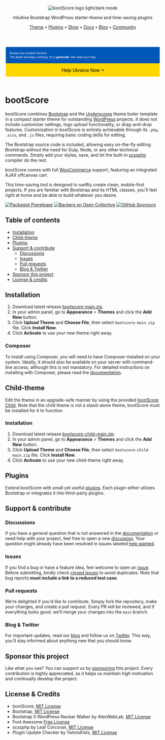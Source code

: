 
<br>
<div align="center">
<p>
  <picture>
    <source media="(prefers-color-scheme: dark)" srcset="https://github.com/bootscore/bootscore/assets/51531217/4a6f1529-abe2-4913-b9aa-e8dcedae9fb5">
    <source media="(prefers-color-scheme: light)" srcset="https://github.com/bootscore/bootscore/assets/51531217/dc2dbf12-fd6e-4e42-9c79-08fa02bd035e">
    <img alt="bootScore logo light/dark mode" src="https://github.com/bootscore/bootscore/assets/51531217/dc2dbf12-fd6e-4e42-9c79-08fa02bd035e" height="50">
  </picture>
</p>

  Intuitive Bootstrap WordPress starter-theme and time-saving plugins

  [Theme](https://bootscore.me/theme/) • [Plugins](https://bootscore.me/plugins/) • [Shop](https://bootscore.me/shop/) • [Docs](https://bootscore.me/documentation/) • [Blog](https://bootscore.me/blog/) • [Community](https://github.com/orgs/bootscore/discussions)

<h1></h1>
</div>

<br>
<div align="center">
  <a href="https://vshymanskyy.github.io/StandWithUkraine"><img src="https://raw.githubusercontent.com/vshymanskyy/StandWithUkraine/main/banner2-direct.svg" width="500"></a>
</div>
<br>

# bootScore
bootScore combines [Bootstrap](https://getbootstrap.com) and the [Underscores](https://underscores.me) theme boiler template in a compact starter theme for outstanding [WordPress](https://wordpress.org/) projects. It does not include customizer settings, logo upload functionality, or drag-and-drop features. Customization in bootScore is entirely achievable through its `.php`, `.scss`, and `.js` files, requiring basic coding skills for editing. 

The Bootstrap source code is included, allowing easy on-the-fly editing Bootstrap without the need for Gulp, Node, or any other technical commands. Simply add your styles, save, and let the built-in [scssphp](https://github.com/scssphp/scssphp) compiler do the rest.

bootScore comes with full [WooCommerce](https://woo.com/) support, featuring an integrated AJAX offcanvas cart.

This time-saving tool is designed to swiftly create clean, mobile-first projects. If you are familiar with Bootstrap and its HTML classes, you'll feel right at home and be able to build whatever you desire.

[![Packagist Prerelease](https://img.shields.io/packagist/vpre/bootscore/bootscore?logo=packagist&logoColor=fff)](https://packagist.org/packages/bootscore/bootscore)
[![Backers on Open Collective](https://img.shields.io/opencollective/backers/bootscore?logo=opencollective&logoColor=fff)](https://opencollective.com/bootscore)
[![GitHub Sponsors](https://img.shields.io/github/sponsors/bootscore?logo=github)](https://github.com/sponsors/bootscore)

## Table of contents
- [Installation](#installation)
- [Child-theme](#child-theme)
- [Plugins](#plugins)
- [Support & contribute](#support--contribute)
  - [Discussions](#discussions)
  - [Issues](#issues)
  - [Pull requests](#pull-requests)
  - [Blog & Twitter](#blog--twitter)
- [Sponsor this project](#sponsor-this-project)
- [License & credits](#license--credits)

## Installation
1. Download latest release [bootscore-main.zip](https://github.com/bootscore/bootscore/releases/latest/download/bootscore-main.zip).
2. In your admin panel, go to **Appearance** > **Themes** and click the **Add New** button.
3. Click **Upload Theme** and **Choose File**, then select `bootscore-main.zip` file. Click **Install Now**.
4. Click **Activate** to use your new theme right away.

### Composer
To install using Composer, you will need to have Composer installed on your system. Ideally, it should also be available on your server with command-line access, although this is not mandatory. For detailed instructions on installing with Composer, please read the [documentation](https://bootscore.me/documentation/installation/#Composer).

## Child-theme
Edit the theme in an upgrade-safe manner by using the provided [bootScore Child](https://github.com/bootscore/bootscore-child). Note that the child theme is not a stand-alone theme, bootScore must be installed for it to function.

### Installation
1. Download latest release [bootscore-child-main.zip](https://github.com/bootscore/bootscore-child/releases/latest/download/bootscore-child-main.zip).
2. In your admin panel, go to **Appearance** > **Themes** and click the **Add New** button.
3. Click **Upload Theme** and **Choose File**, then select `bootscore-child-main.zip` file. Click **Install Now**.
4. Click **Activate** to use your new child-theme right away.

## Plugins
Extend bootScore with small yet useful [plugins](https://bootscore.me/plugins/). Each plugin either utilizes Bootstrap or integrates it into third-party plugins.

## Support & contribute

### Discussions
If you have a general question that is not answered in the [documentation](https://bootscore.me/category/documentation/) or need help with your project, feel free to open a new [discussion](https://github.com/orgs/bootscore/discussions). Your question might already have been resolved in issues labeled [help wanted](https://github.com/bootscore/bootscore/issues?q=is%3Aissue+label%3A%22help+wanted%22+).

### Issues
If you find a bug or have a feature idea, feel welcome to open an [issue](https://github.com/bootscore/bootscore/issues). Before submitting, kindly check [closed issues](https://github.com/bootscore/bootscore/issues?q=is%3Aissue+is%3Aclosed) to avoid duplicates. Note that bug reports **must include a link to a reduced test case**.

### Pull requests
We’re delighted if you'd like to contribute. Simply fork the repository, make your changes, and create a pull request. Every PR will be reviewed, and if everything looks good, we’ll merge your changes into the `main` branch.

### Blog & Twitter
For important updates, read our [blog](https://bootscore.me/category/blog/) and follow us on [Twitter](https://twitter.com/_bootscore). This way, you'll stay informed about anything new that you should know.

## Sponsor this project
Like what you see? You can support us by [sponsoring](https://github.com/sponsors/bootscore) this project. Every contribution is highly appreciated, as it helps us maintain high motivation and continually develop the project.

## License & Credits
- bootScore, [MIT License](https://github.com/bootscore/bootscore/blob/main/LICENSE)
- Bootstrap, [MIT License](https://github.com/twbs/bootstrap/blob/main/LICENSE)
- Bootstrap 5 WordPress Navbar Walker by AlexWebLab, [MIT License](https://github.com/AlexWebLab/bootstrap-5-wordpress-navbar-walker/blob/main/LICENSE)
- Font Awesome [Free License](https://fontawesome.com/license/free)
- scssphp by Leaf Corcoran, [MIT License](https://github.com/scssphp/scssphp/blob/master/LICENSE.md)
- Plugin Update Checker by YahnisElsts, [MIT License](https://github.com/YahnisElsts/plugin-update-checker/blob/master/license.txt)
